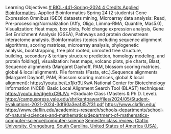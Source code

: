 Learning Objectives [# BIOL-441-Spring-2024 4 Credits Applied Bioinformatics](https://pawar1550.wixsite.com/claflin-courses/copy-of-lab-applied-bioinformatics-fa).
Applied Bioinformatics Spring 24 (2 students) Gene Expression Omnibus (GEO) datasets mining, Microarray data analysis: Read, Pre-processing/Normalization (Affy, Oligo, Limma-RMA, Quantile, Mas5.0), Visualization: Heat maps, box plots, Fold change expression analysis, Gene Set Enrichment Analysis (GSEA), Pathways and protein downstream interactome analysis.
Bioinformatics (topics including sequence alignment algorithms, scoring matrices, microarray analysis, phylogenetic analysis, bootstrapping, tree plot rooted, unrooted tree structure, building, secondary & tertiary structure prediction, homology modeling, and protein folding)], visualization: heat maps, volcano plots, pie charts, Blast, Sequence alignments (Margaret Dayhoff, PAM, blossom scoring matrices, global & local alignment). File formats (Fasta, etc.).Sequence alignments (Margaret Dayhoff, PAM, Blossom scoring matrices, global & local alignment): https://youtu.be/Lx1jkr3UKwA National Center for Biotechnology Information (NCBI)  Basic Local Alignment Search Tool (BLAST) techniques: https://youtu.be/dgehxC9tJVc
*Graduate Class (Masters & Ph.D. Level). https://campuspress.yale.edu/shrikantpawar/files/2024/05/Student-Evaluations-2021-2024-3df60a3eaf357f31.pdf
https://www.claflin.edu/ https://www.claflin.edu/academics-research/schools-departments/school-of-natural-sciences-and-mathematics/department-of-mathematics-computer-science/computer-science [Semester class review:](https://youtu.be/Pju8ecWWRAw)
[Claflin University, Orangeburg, South Carolina, United States of America (USA).](https://www.claflin.edu/docs/default-source/academic-affairs-student-services/2018-2020-undergraduate-catalog_final_aug-21-2019_web.pdf?sfvrsn=15bf3f0e_6)
